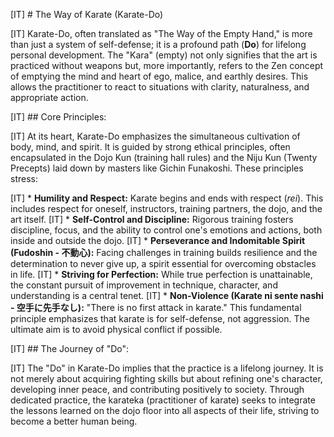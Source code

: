 [IT] # The Way of Karate (Karate-Do)

[IT] Karate-Do, often translated as "The Way of the Empty Hand," is more than just a system of self-defense; it is a profound path (**Do**) for lifelong personal development. The "Kara" (empty) not only signifies that the art is practiced without weapons but, more importantly, refers to the Zen concept of emptying the mind and heart of ego, malice, and earthly desires. This allows the practitioner to react to situations with clarity, naturalness, and appropriate action.

[IT] ## Core Principles:

[IT] At its heart, Karate-Do emphasizes the simultaneous cultivation of body, mind, and spirit. It is guided by strong ethical principles, often encapsulated in the Dojo Kun (training hall rules) and the Niju Kun (Twenty Precepts) laid down by masters like Gichin Funakoshi. These principles stress:

[IT] *   **Humility and Respect:** Karate begins and ends with respect (_rei_). This includes respect for oneself, instructors, training partners, the dojo, and the art itself.
[IT] *   **Self-Control and Discipline:** Rigorous training fosters discipline, focus, and the ability to control one's emotions and actions, both inside and outside the dojo.
[IT] *   **Perseverance and Indomitable Spirit (Fudoshin - 不動心):** Facing challenges in training builds resilience and the determination to never give up, a spirit essential for overcoming obstacles in life.
[IT] *   **Striving for Perfection:** While true perfection is unattainable, the constant pursuit of improvement in technique, character, and understanding is a central tenet.
[IT] *   **Non-Violence (Karate ni sente nashi - 空手に先手なし):** "There is no first attack in karate." This fundamental principle emphasizes that karate is for self-defense, not aggression. The ultimate aim is to avoid physical conflict if possible.

[IT] ## The Journey of "Do":

[IT] The "Do" in Karate-Do implies that the practice is a lifelong journey. It is not merely about acquiring fighting skills but about refining one's character, developing inner peace, and contributing positively to society. Through dedicated practice, the karateka (practitioner of karate) seeks to integrate the lessons learned on the dojo floor into all aspects of their life, striving to become a better human being. 